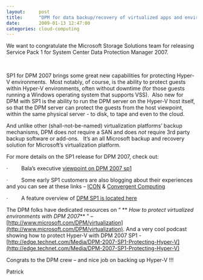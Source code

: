 ```yaml
---
layout:     post
title:      "DPM for data backup/recovery of virtualized apps and environments"
date:       2009-01-13 12:47:00
categories: cloud-computing
---
```


We want to congratulate the Microsoft Storage Solutions team for releasing Service Pack 1 for System Center Data Protection Manager 2007.

 

SP1 for DPM 2007 brings some great new capabilities for protecting Hyper-V environments.  Most notably, of course, is the ability to protect guests within Hyper-V environments, often without downtime (for those guests running a Windows operating system that supports VSS).  Also new for DPM with SP1 is the ability to run the DPM server on the Hyper-V host itself, so that the DPM server can protect the guests from the host viewpoint, within the same physical server - to disk, to tape and even to the cloud. 

And unlike other (shall-not-be-named) virtualization platforms’ backup mechanisms, DPM does _not_ require a SAN and does _not_ require 3rd party backup software or add-ons.   It’s an all Microsoft backup and recovery solution for Microsoft’s virtualization platform.

For more details on the SP1 release for DPM 2007, check out:

·         Bala’s executive [viewpoint on DPM 2007 sp1](http://blogs.technet.com/dpm/archive/2009/01/13/announcing-service-pack-1-for-dpm-2007.aspx)

·         Some early SP1 customers are also blogging about their experiences and you can see at these links – [ICON](http://blogs.technet.com/dpm/archive/2009/01/13/customer-blog-post-on-DPM-2007-SP1-ICON.aspx) & [Convergent Computing](http://blogs.technet.com/dpm/archive/2009/01/13/customer-blog-post-on-DPM-2007-SP1-RAND.aspx)

·         A feature overview of [DPM SP1 is located here](http://blogs.technet.com/dpm/archive/2009/01/13/Service-Pack-1-is-for-you.aspx)

The DPM folks have dedicated resources on “ ** _How to protect virtualized environments with DPM 2007_** ” – [http://www.microsoft.com/DPM/virtualization](http://www.microsoft.com/DPM/virtualization). And a very cool podcast showing how to protect Hyper-V with DPM 2007 SP1 - [http://edge.technet.com/Media/DPM-2007-SP1-Protecting-Hyper-V](http://edge.technet.com/Media/DPM-2007-SP1-Protecting-Hyper-V)

Congrats to the DPM crew – and nice job on backing up Hyper-V !!!

Patrick
